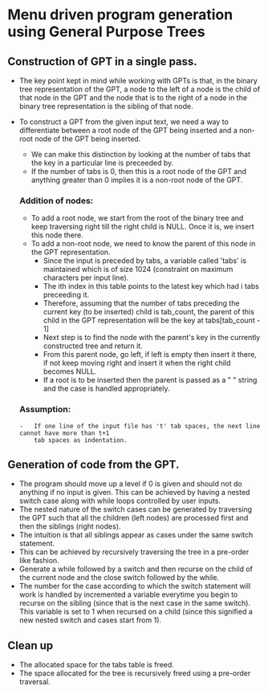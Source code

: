 # Menu driven program generation using General Purpose Trees

## Construction of GPT in a single pass.

-	The key point kept in mind while working with GPTs is that, in the binary tree
	representation of the GPT, a node to the left of a node is the child of that node 
	in the GPT and the node that is to the right of a node in the  binary tree representation 
	is the sibling of that node.

-	To construct a GPT from the given input text, we need a way to differentiate between a root
	node of the GPT being inserted and a non-root node of the GPT being inserted.
	-	We can make this distinction by looking at the number of tabs that the key in a particular
		line is preceeded by. 
	-	If the number of tabs is 0, then this is a root node of the GPT and anything greater than 0
		implies it is a non-root node of the GPT.
	
	
	### Addition of nodes:

	-	To add a root node, we start from the root of the binary tree and keep traversing right till
		the right child is NULL. Once it is, we insert this node there.
	-	To add a non-root node, we need to know the parent of this node in the GPT representation.
		-	Since the input is preceded by tabs, a variable called 'tabs' is maintained which is of 
			size 1024 (constraint on maximum characters per input line).
		-	The ith index in this table points to the latest key which had i tabs preceeding it. 
		-	Therefore, assuming that the number of tabs preceding the current key (to be inserted)
			child is tab_count, the parent of this child in the GPT representation will be the key at
			tabs[tab_count - 1]
		-	Next step is to find the node with the parent's key in the currently constructed tree and 
			return it.
		-	From this parent node, go left, if left is empty then insert it there, if not keep moving
			right and insert it when the right child becomes NULL.
		-	If a root is to be inserted then the parent is passed as a " " string and the case is handled
			appropriately.
	
	### Assumption:
		-	If one line of the input file has 't' tab spaces, the next line cannot have more than t+1
			tab spaces as indentation.

## Generation of code from the GPT.

-	The program should move up a level if 0 is given and should not do anything if no input is given. This
	can be achieved by having a nested switch case along with while loops controlled by user inputs. 
-	The nested nature of the switch cases can be generated by traversing the GPT such that all the children
	(left nodes) are processed first and then the siblings (right nodes).
-	The intuition is that all siblings appear as cases under the same switch statement. 
-	This can be achieved by recursively traversing the tree in a pre-order like fashion.
-	Generate a while followed by a switch and then recurse on the child of the current node and the close 
	switch followed by the while.
-	The number for the case according to which the switch statement will work is handled by incremented a
	variable everytime you begin to recurse on the sibling (since that is the next case in the same switch). 
	This variable is set to 1 when recursed on a child (since this signified a new nested switch and cases
	start from 1).

## Clean up
-	The allocated space for the tabs table is freed.
-	The space allocated for the tree is recursively freed using a pre-order traversal.